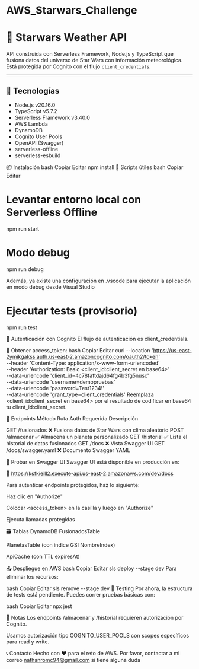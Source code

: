 # AWS_Starwars_Challenge

# 🌌 Starwars Weather API

API construida con Serverless Framework, Node.js y TypeScript que fusiona datos del universo de Star Wars con información meteorológica. Está protegida por Cognito con el flujo `client_credentials`.

---

## 🚀 Tecnologías

- Node.js v20.16.0
- TypeScript v5.7.2
- Serverless Framework v3.40.0
- AWS Lambda
- DynamoDB
- Cognito User Pools
- OpenAPI (Swagger)
- serverless-offline
- serverless-esbuild

📦 Instalación
bash
Copiar
Editar
npm install
🔧 Scripts útiles
bash
Copiar
Editar
# Levantar entorno local con Serverless Offline
npm run start

# Modo debug
npm run debug

Además, ya existe una configuración en .vscode para ejecutar la aplicación en modo debug desde Visual Studio

# Ejecutar tests (provisorio)
npm run test 

🔐 Autenticación con Cognito
El flujo de autenticación es client_credentials.

🔑 Obtener access_token:
bash
Copiar
Editar
curl --location 'https://us-east-2ymikgakss.auth.us-east-2.amazoncognito.com/oauth2/token' \
--header 'Content-Type: application/x-www-form-urlencoded' \
--header 'Authorization: Basic <client_id:client_secret en base64>' \
--data-urlencode 'client_id=4c78faftdajd64fg4b3fg5nusc' \
--data-urlencode 'username=demopruebas' \
--data-urlencode 'password=Test1234!' \
--data-urlencode 'grant_type=client_credentials'
Reemplaza <client_id:client_secret en base64> por el resultado de codificar en base64 tu client_id:client_secret.

📘 Endpoints
Método	Ruta	Auth Requerida	Descripción

GET	/fusionados	❌	Fusiona datos de Star Wars con clima aleatorio
POST	/almacenar	✅	Almacena un planeta personalizado
GET	/historial	✅	Lista el historial de datos fusionados
GET	/docs	❌	Vista Swagger UI
GET	/docs/swagger.yaml	❌	Documento Swagger YAML

🧪 Probar en Swagger UI
Swagger UI está disponible en producción en:

🔗 https://ksfkieill2.execute-api.us-east-2.amazonaws.com/dev/docs

Para autenticar endpoints protegidos, haz lo siguiente:

Haz clic en "Authorize"

Colocar <access_token> en la casilla y luego en "Authorize"

Ejecuta llamadas protegidas

🗃️ Tablas DynamoDB
FusionadosTable

PlanetasTable (con índice GSI NombreIndex)

ApiCache (con TTL expiresAt)

📤 Despliegue en AWS
bash
Copiar
Editar
sls deploy --stage dev
Para eliminar los recursos:

bash
Copiar
Editar
sls remove --stage dev
🧪 Testing
Por ahora, la estructura de tests está pendiente. Puedes correr pruebas básicas con:

bash
Copiar
Editar
npx jest

📌 Notas
Los endpoints /almacenar y /historial requieren autorización por Cognito.

Usamos autorización tipo COGNITO_USER_POOLS con scopes específicos para read y write.

📞 Contacto
Hecho con ❤️ para el reto de AWS.
Por favor, contactar a mi correo nathanromc94@gmail.com si tiene alguna duda
